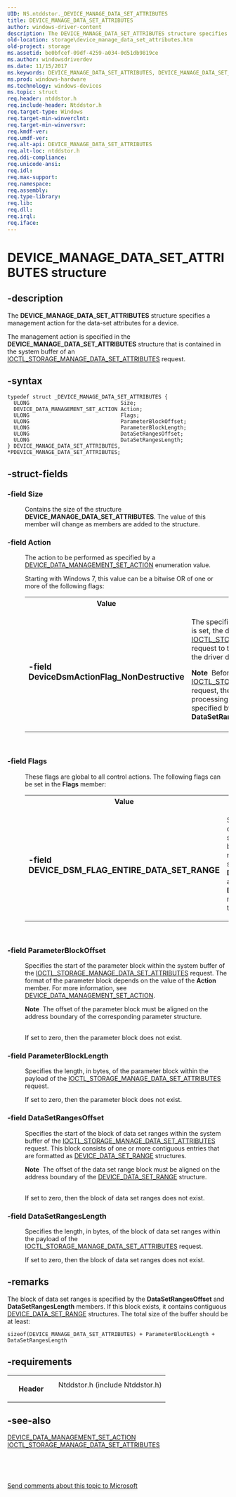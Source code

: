 ```yaml
---
UID: NS.ntddstor._DEVICE_MANAGE_DATA_SET_ATTRIBUTES
title: DEVICE_MANAGE_DATA_SET_ATTRIBUTES
author: windows-driver-content
description: The DEVICE_MANAGE_DATA_SET_ATTRIBUTES structure specifies a management action for the data-set attributes for a device.
old-location: storage\device_manage_data_set_attributes.htm
old-project: storage
ms.assetid: be0bfcef-09df-4259-a034-0d51db9819ce
ms.author: windowsdriverdev
ms.date: 11/15/2017
ms.keywords: DEVICE_MANAGE_DATA_SET_ATTRIBUTES, DEVICE_MANAGE_DATA_SET_ATTRIBUTES, *PDEVICE_MANAGE_DATA_SET_ATTRIBUTES
ms.prod: windows-hardware
ms.technology: windows-devices
ms.topic: struct
req.header: ntddstor.h
req.include-header: Ntddstor.h
req.target-type: Windows
req.target-min-winverclnt: 
req.target-min-winversvr: 
req.kmdf-ver: 
req.umdf-ver: 
req.alt-api: DEVICE_MANAGE_DATA_SET_ATTRIBUTES
req.alt-loc: ntddstor.h
req.ddi-compliance: 
req.unicode-ansi: 
req.idl: 
req.max-support: 
req.namespace: 
req.assembly: 
req.type-library: 
req.lib: 
req.dll: 
req.irql: 
req.iface: 
---
```


# DEVICE_MANAGE_DATA_SET_ATTRIBUTES structure



## -description
<p>The 
    <b>DEVICE_MANAGE_DATA_SET_ATTRIBUTES</b> 
    structure specifies a management action for the data-set attributes for a device.</p>
<p>The management action is specified in the 
    <b>DEVICE_MANAGE_DATA_SET_ATTRIBUTES</b> 
    structure that is contained in the system buffer of an 
    <a href="..\ntddstor\ni-ntddstor-ioctl-storage-manage-data-set-attributes.md">IOCTL_STORAGE_MANAGE_DATA_SET_ATTRIBUTES</a> 
    request.</p>


## -syntax

````
typedef struct _DEVICE_MANAGE_DATA_SET_ATTRIBUTES {
  ULONG                             Size;
  DEVICE_DATA_MANAGEMENT_SET_ACTION Action;
  ULONG                             Flags;
  ULONG                             ParameterBlockOffset;
  ULONG                             ParameterBlockLength;
  ULONG                             DataSetRangesOffset;
  ULONG                             DataSetRangesLength;
} DEVICE_MANAGE_DATA_SET_ATTRIBUTES, *PDEVICE_MANAGE_DATA_SET_ATTRIBUTES;
````


## -struct-fields
<dl>

### -field <b>Size</b>

<dd>
<p>Contains the size of the structure 
      <b>DEVICE_MANAGE_DATA_SET_ATTRIBUTES</b>. 
      The value of this member will change as members are added to the structure.</p>
</dd>

### -field <b>Action</b>

<dd>
<p>The action to be performed as specified by a 
       <a href="storage.device_data_management_set_action">DEVICE_DATA_MANAGEMENT_SET_ACTION</a> 
       enumeration value.</p>
<p>Starting with Windows 7, this value can be a bitwise OR of one or more of the following flags:</p>
<table>
<tr>
<th>Value</th>
<th>Meaning</th>
</tr>
<tr>
<td width="40%"><a id="DeviceDsmActionFlag_NonDestructive"></a><a id="devicedsmactionflag_nondestructive"></a><a id="DEVICEDSMACTIONFLAG_NONDESTRUCTIVE"></a><dl>

### -field <b><b>DeviceDsmActionFlag_NonDestructive</b></b>

</dl>
</td>
<td width="60%">
<p>The specified action is non-destructive. If this flag is set, the driver can safely forward the 
         <a href="..\ntddstor\ni-ntddstor-ioctl-storage-manage-data-set-attributes.md">IOCTL_STORAGE_MANAGE_DATA_SET_ATTRIBUTES</a> 
         request to the next lower driver in the stack even if the driver does not handle the specified action.</p>
<div class="alert"><b>Note</b>  Before it forwards the 
         <a href="..\ntddstor\ni-ntddstor-ioctl-storage-manage-data-set-attributes.md">IOCTL_STORAGE_MANAGE_DATA_SET_ATTRIBUTES</a> 
         request, the driver should still perform the normal processing of the data set ranges block that is specified 
         by the <b>DataSetRangesOffset</b> and <b>DataSetRangesLength</b> 
         members.</div>
<div> </div>
</td>
</tr>
</table>
<p> </p>
</dd>

### -field <b>Flags</b>

<dd>
<p>These flags are global to all control actions. The following flags can be set in the 
       <b>Flags</b> member:</p>
<table>
<tr>
<th>Value</th>
<th>Meaning</th>
</tr>
<tr>
<td width="40%"><a id="DEVICE_DSM_FLAG_ENTIRE_DATA_SET_RANGE"></a><a id="device_dsm_flag_entire_data_set_range"></a><dl>

### -field <b><b>DEVICE_DSM_FLAG_ENTIRE_DATA_SET_RANGE</b></b>

</dl>
</td>
<td width="60%">
<p>Specifies that the control action is specified for the entire block of data set ranges. If this flag is 
         set, the <b>DataSetRangesOffset</b> and <b>DataSetRangesLength</b> 
         members must be set to zero.</p>
</td>
</tr>
</table>
<p> </p>
</dd>

### -field <b>ParameterBlockOffset</b>

<dd>
<p>Specifies the start of the parameter block within the system buffer of the 
       <a href="..\ntddstor\ni-ntddstor-ioctl-storage-manage-data-set-attributes.md">IOCTL_STORAGE_MANAGE_DATA_SET_ATTRIBUTES</a> 
       request. The format of the parameter block depends on the value of the <b>Action</b> 
       member. For more information, see 
       <a href="storage.device_data_management_set_action">DEVICE_DATA_MANAGEMENT_SET_ACTION</a>.</p>
<div class="alert"><b>Note</b>  The offset of the parameter block must be aligned on the address boundary of the corresponding parameter 
      structure.</div>
<div> </div>
<p>If set to zero, then the parameter block does not exist.</p>
</dd>

### -field <b>ParameterBlockLength</b>

<dd>
<p>Specifies the length, in bytes, of the parameter block within the payload of the 
       <a href="..\ntddstor\ni-ntddstor-ioctl-storage-manage-data-set-attributes.md">IOCTL_STORAGE_MANAGE_DATA_SET_ATTRIBUTES</a> 
       request.</p>
<p>If set to zero, then the parameter block does not exist.</p>
</dd>

### -field <b>DataSetRangesOffset</b>

<dd>
<p>Specifies the start of the block of data set ranges within the system buffer of the 
       <a href="..\ntddstor\ni-ntddstor-ioctl-storage-manage-data-set-attributes.md">IOCTL_STORAGE_MANAGE_DATA_SET_ATTRIBUTES</a> 
       request. This block consists of one or more contiguous entries that are formatted as 
       <a href="..\ntddstor\ns-ntddstor--device-data-set-range.md">DEVICE_DATA_SET_RANGE</a> structures.</p>
<div class="alert"><b>Note</b>  The offset of the data set range block must be aligned on the address boundary of the 
       <a href="..\ntddstor\ns-ntddstor--device-data-set-range.md">DEVICE_DATA_SET_RANGE</a> structure.</div>
<div> </div>
<p>If set to zero, then the block of data set ranges does not exist. </p>
</dd>

### -field <b>DataSetRangesLength</b>

<dd>
<p>Specifies the length, in bytes, of the block of data set ranges within the payload of the 
       <a href="..\ntddstor\ni-ntddstor-ioctl-storage-manage-data-set-attributes.md">IOCTL_STORAGE_MANAGE_DATA_SET_ATTRIBUTES</a> 
       request.</p>
<p>If set to zero, then the block of data set ranges does not exist.</p>
</dd>
</dl>

## -remarks
<p>The block of data set ranges is specified by the <b>DataSetRangesOffset</b> and 
     <b>DataSetRangesLength</b> members. If this block exists, it contains contiguous 
     <a href="..\ntddstor\ns-ntddstor--device-data-set-range.md">DEVICE_DATA_SET_RANGE</a> structures. The total 
     size of the buffer should be at least:</p>

<p><code>sizeof(DEVICE_MANAGE_DATA_SET_ATTRIBUTES) + ParameterBlockLength + DataSetRangesLength</code></p>

## -requirements
<table>
<tr>
<th width="30%">
<p>Header</p>
</th>
<td width="70%">
<dl>
<dt>Ntddstor.h (include Ntddstor.h)</dt>
</dl>
</td>
</tr>
</table>

## -see-also
<dl>
<dt>
<a href="storage.device_data_management_set_action">DEVICE_DATA_MANAGEMENT_SET_ACTION</a>
</dt>
<dt>
<a href="..\ntddstor\ni-ntddstor-ioctl-storage-manage-data-set-attributes.md">IOCTL_STORAGE_MANAGE_DATA_SET_ATTRIBUTES</a>
</dt>
</dl>
<p> </p>
<p> </p>
<p><a href="mailto:wsddocfb@microsoft.com?subject=Documentation%20feedback [storage\storage]:%20DEVICE_MANAGE_DATA_SET_ATTRIBUTES structure%20 RELEASE:%20(11/15/2017)&amp;body=%0A%0APRIVACY STATEMENT%0A%0AWe use your feedback to improve the documentation. We don't use your email address for any other purpose, and we'll remove your email address from our system after the issue that you're reporting is fixed. While we're working to fix this issue, we might send you an email message to ask for more info. Later, we might also send you an email message to let you know that we've addressed your feedback.%0A%0AFor more info about Microsoft's privacy policy, see http://privacy.microsoft.com/en-us/default.aspx." title="Send comments about this topic to Microsoft">Send comments about this topic to Microsoft</a></p>

